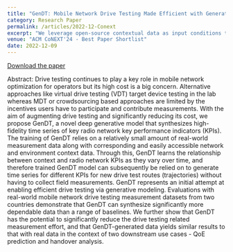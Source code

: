 ```yaml
---
title: "GenDT: Mobile Network Drive Testing Made Efficient with Generative Modeling"
category: Research Paper
permalink: /articles/2022-12-Conext
excerpt: "We leverage open-source contextual data as input conditions to generate city-scale radio coverage KPIs. GenDT accurately models the stochastic characteristics of radio signals, producing the expected distribution of user experiences. Additionally, GenDT incorporates an uncertainty-driven active learning mechanism to guide future field tests, significantly reducing measurement overhead while enhancing the efficiency of data collection."
venue: "ACM CoNEXT'24 - Best Paper Shortlist"
date: 2022-12-09
---
```


[Download the paper](https://dl.acm.org/doi/pdf/10.1145/3555050.3569124)

Abstract: Drive testing continues to play a key role in mobile network optimization for operators but its high cost is a big concern. Alternative approaches like virtual drive testing (VDT) target device testing in the lab whereas MDT or crowdsourcing based approaches are limited by the incentives users have to participate and contribute measurements. With the aim of augmenting drive testing and significantly reducing its cost, we propose GenDT, a novel deep generative model that synthesizes high-fidelity time series of key radio network key performance indicators (KPIs). The training of GenDT relies on a relatively small amount of real-world measurement data along with corresponding and easily accessible network and environment context data. Through this, GenDT learns the relationship between context and radio network KPIs as they vary over time, and therefore trained GenDT model can subsequently be relied on to generate time series for different KPIs for new drive test routes (trajectories) without having to collect field measurements. GenDT represents an initial attempt at enabling efficient drive testing via generative modeling. Evaluations with real-world mobile network drive testing measurement datasets from two countries demonstrate that GenDT can synthesize significantly more dependable data than a range of baselines. We further show that GenDT has the potential to significantly reduce the drive testing related measurement effort, and that GenDT-generated data yields similar results to that with real data in the context of two downstream use cases - QoE prediction and handover analysis.
